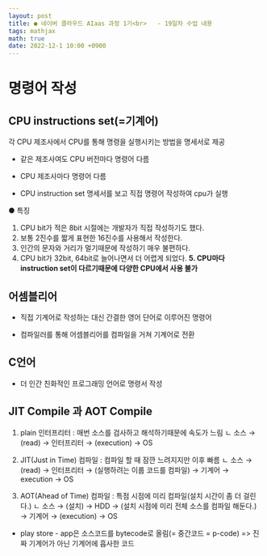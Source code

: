 ```yaml
---
layout: post
title: ● 네이버 클라우드 AIaas 과정 1기<br>   - 19일차 수업 내용
tags: mathjax
math: true
date: 2022-12-1 10:00 +0900
---
```


# 명령어 작성

## CPU instructions set(=기계어)

각 CPU 제조사에서 CPU를 통해 명령을 실행시키는 방법을 명세서로 제공

- 같은 제조사여도 CPU 버전마다 명령어 다름
- CPU 제조사마다 명령어 다름

- CPU instruction set 명세서를 보고 직접 명령어 작성하여 cpu가 실행

● 특징

1. CPU bit가 적은 8bit 시절에는 개발자가 직접 작성하기도 했다.
2. 보통 2진수를 짧게 표현한 16진수를 사용해서 작성한다.
3. 인간의 문자와 거리가 멀기때문에 작성하기 매우 불편하다.
4. CPU bit가 32bit, 64bit로 늘어나면서 더 어렵게 되었다.
**5. CPU마다 instruction set이 다르기때문에 다양한 CPU에서 사용 불가**


## 어셈블리어

- 직접 기계어로 작성하는 대신 간결한 영어 단어로 이루어진 명령어

- 컴파일러를 통해 어셈블리어를 컴파일을 거쳐 기계어로 전환

## C언어

- 더 인간 친화적인 프로그래밍 언어로 명령서 작성

## JIT Compile 과 AOT Compile

1. plain 인터프리터 : 매번 소스를 검사하고 해석하기때문에 속도가 느림
    ㄴ 소스 → (read) → 인터프리터 → (execution) → OS

2. JIT(Just in Time) 컴파일 : 컴파일 할 때 잠깐 느려지지만 이후 빠름
    ㄴ 소스 → (read) → 인터프리터 → (실행하려는 이룹 코드를 컴파일) → 기계어 → execution → OS

3. AOT(Ahead of Time) 컴파일 : 특점 시점에 미리 컴파일(설치 시간이 좀 더 걸린다.)
    ㄴ 소스 → (설치) → HDD → (설치 시점에 미리 전체 소스를 컴파일 해둔다.) → 기계어 → (execution) → OS

- play store - app은 소스코드를 bytecode로 올림(= 중간코드 = p-code) => 진짜 기계어가 아닌 기계어에 흡사한 코드








